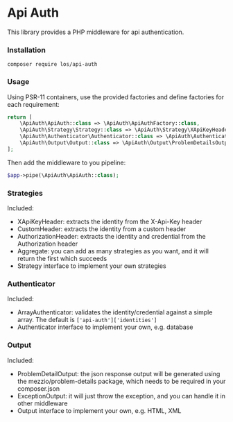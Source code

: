 # Api Auth

This library provides a PHP middleware for api authentication.

### Installation

```shell
composer require los/api-auth
```

### Usage

Using PSR-11 containers, use the provided factories and define factories for each requirement:
```php
return [
    \ApiAuth\ApiAuth::class => \ApiAuth\ApiAuthFactory::class,
    \ApiAuth\Strategy\Strategy::class => \ApiAuth\Strategy\XApiKeyHeader::class,
    \ApiAuth\Authenticator\Authenticator::class => \ApiAuth\Authenticator\ArrayAuthenticatorFactory::class,
    \ApiAuth\Output\Output::class => \ApiAuth\Output\ProblemDetailsOutputFactory::class,
];
```

Then add the middleware to you pipeline:
```php
$app->pipe(\ApiAuth\ApiAuth::class);
```

### Strategies

Included:
* XApiKeyHeader: extracts the identity from the X-Api-Key header
* CustomHeader: extracts the identity from a custom header
* AuthorizationHeader: extracts the identity and credential from the Authorization header
* Aggregate: you can add as many strategies as you want, and it will return the first which succeeds
* Strategy interface to implement your own strategies

### Authenticator

Included:
* ArrayAuthenticator: validates the identity/credential against a simple array. The default is ```['api-auth']['identities'] ```
* Authenticator interface to implement your own, e.g. database

### Output

Included:
* ProblemDetailOutput: the json response output will be generated using the mezzio/problem-details package, which needs to be required in your composer.json
* ExceptionOutput: it will just throw the exception, and you can handle it in other middleware 
* Output interface to implement your own, e.g. HTML, XML
